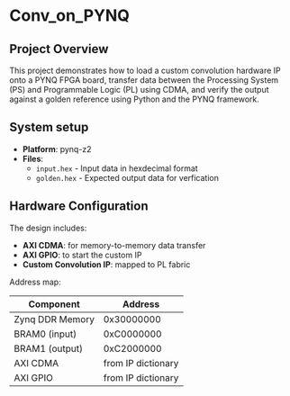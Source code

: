 # Conv_on_PYNQ
## Project Overview
This project demonstrates how to load a custom convolution hardware IP onto a PYNQ FPGA board, transfer data between the Processing System (PS) and Programmable Logic (PL) using CDMA, and verify the output against a golden reference using Python and the PYNQ framework.
## System setup
* **Platform**: pynq-z2
* **Files**:
  * `input.hex` - Input data in hexdecimal format
  * `golden.hex` - Expected output data for verfication

## Hardware Configuration
The design includes:

* **AXI CDMA**: for memory-to-memory data transfer
* **AXI GPIO**: to start the custom IP
* **Custom Convolution IP**: mapped to PL fabric

Address map:

| Component |	Address |
|-----------|---------|
| Zynq DDR Memory |	0x30000000 |
| BRAM0 (input) |	0xC0000000 |
| BRAM1 (output) |	0xC2000000 |
| AXI CDMA | from IP dictionary |
| AXI GPIO |from IP dictionary | 
